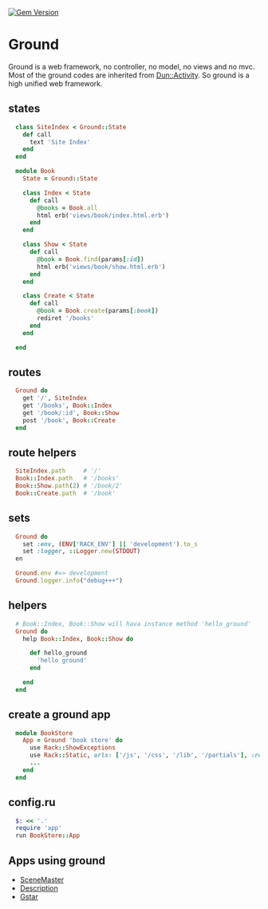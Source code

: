 [![Gem Version](https://badge.fury.io/rb/ground.svg)](http://badge.fury.io/rb/ground)

# Ground
Ground is a web framework, no controller, no model, no views and no mvc. Most of the ground codes are inherited from
[Dun::Activity](https://github.com/baya/dun/blob/master/lib/dun.rb). So ground is a high unified web framework.

## states

```ruby
  class SiteIndex < Ground::State
    def call
	  text 'Site Index'
	end
  end

  module Book
    State = Ground::State

    class Index < State
	  def call
	    @books = Book.all
		html erb('views/book/index.html.erb')
	  end
	end

    class Show < State
	  def call
	    @book = Book.find(params[:id])
		html erb('views/book/show.html.erb')
	  end
	end

    class Create < State
	  def call
	    @book = Book.create(params[:book])
		rediret '/books'
	  end
	end

  end
```

## routes

```ruby
  Ground do
    get '/', SiteIndex
	get '/books', Book::Index
	get '/book/:id', Book::Show
	post '/book', Book::Create
  end
```

## route helpers

```ruby
  SiteIndex.path     # '/'
  Book::Index.path   # '/books'
  Book::Show.path(2) # '/book/2'
  Book::Create.path  # '/book'
```

## sets

```ruby
  Ground do
    set :env, (ENV['RACK_ENV'] || 'development').to_s
	set :logger, ::Logger.new(STDOUT)
  en

  Ground.env #=> development
  Ground.logger.info("debug+++")
```

## helpers

```ruby
  # Book::Index, Book::Show will hava instance method 'hello_ground'
  Ground do
    help Book::Index, Book::Show do

	  def hello_ground
	    'hello ground'
	  end

	end
  end
```

## create a ground app

```ruby
  module BookStore
	App = Ground 'book store' do
	  use Rack::ShowExceptions
	  use Rack::Static, urls: ['/js', '/css', '/lib', '/partials'], :root => "lib/app"
	  ...
	end
  end
```

## config.ru

``` ruby
  $: << '.'
  require 'app'
  run BookStore::App
```

## Apps using ground

* [SceneMaster](https://github.com/baya/SceneMaster)
* [Description](https://github.com/baya/description)
* [Gstar](https://github.com/baya/Gstar)


